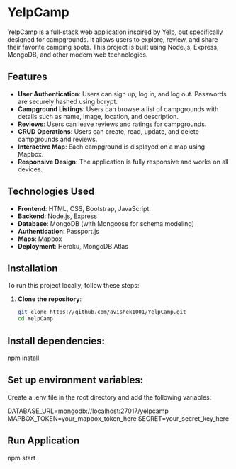 # YelpCamp

YelpCamp is a full-stack web application inspired by Yelp, but specifically designed for campgrounds. It allows users to explore, review, and share their favorite camping spots. This project is built using Node.js, Express, MongoDB, and other modern web technologies.

## Features

- **User Authentication**: Users can sign up, log in, and log out. Passwords are securely hashed using bcrypt.
- **Campground Listings**: Users can browse a list of campgrounds with details such as name, image, location, and description.
- **Reviews**: Users can leave reviews and ratings for campgrounds.
- **CRUD Operations**: Users can create, read, update, and delete campgrounds and reviews.
- **Interactive Map**: Each campground is displayed on a map using Mapbox.
- **Responsive Design**: The application is fully responsive and works on all devices.

## Technologies Used

- **Frontend**: HTML, CSS, Bootstrap, JavaScript
- **Backend**: Node.js, Express
- **Database**: MongoDB (with Mongoose for schema modeling)
- **Authentication**: Passport.js
- **Maps**: Mapbox
- **Deployment**: Heroku, MongoDB Atlas

## Installation

To run this project locally, follow these steps:

1. **Clone the repository**:
   ```bash
   git clone https://github.com/avishek1001/YelpCamp.git
   cd YelpCamp

## Install dependencies:
npm install

## Set up environment variables:
Create a .env file in the root directory and add the following variables:

DATABASE_URL=mongodb://localhost:27017/yelpcamp
MAPBOX_TOKEN=your_mapbox_token_here
SECRET=your_secret_key_here

## Run Application
npm start
